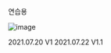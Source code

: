 연습용 

![image](https://user-images.githubusercontent.com/64140544/126745457-68c28c4d-16ff-4144-ac1a-8aeb3e2f263d.png)


2021.07.20  V1
2021.07.22  V1.1
